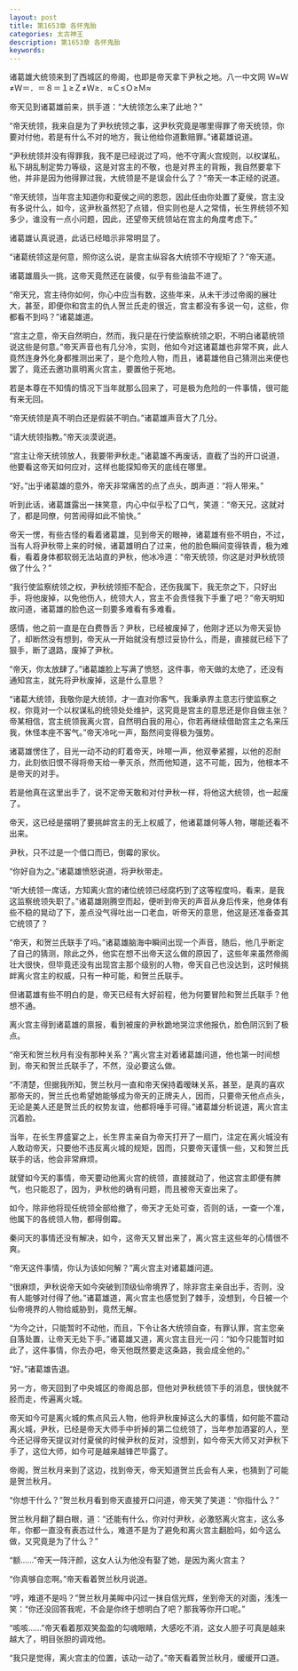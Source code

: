 ```yaml
---
layout: post
title: 第1653章 各怀鬼胎
categories: 太古神王
description: 第1653章 各怀鬼胎
keywords:
---
```


诸葛雄大统领来到了西城区的帝阁，也即是帝天拿下尹秋之地。八一中文网  Ｗ≈Ｗ≠Ｗ＝．＝８＝１≥Ｚ≠Ｗ≥．≈Ｃ≤Ｏ≥Ｍ≈

帝天见到诸葛雄前来，拱手道：“大统领怎么来了此地？”

“帝天统领，我来自是为了尹秋统领之事，这尹秋究竟是哪里得罪了帝天统领，你要对付他，若是有什么不对的地方，我让他给你道歉赔罪。”诸葛雄说道。

“尹秋统领并没有得罪我，我不是已经说过了吗，他不守离火宫规则，以权谋私，私下胡乱制定势力等级，这是对宫主的不敬，也是对界主的背叛，我自然要拿下他，并非是因为他得罪过我，大统领是不是误会什么了？”帝天一本正经的说道。

“帝天统领，当年宫主知道你和夏侯之间的恩怨，因此任由你处置了夏侯，宫主没有多说什么，如今，这尹秋虽然犯了点错，但实则也是人之常情，长生界统领不知多少，谁没有一点小问题，因此，还望帝天统领站在宫主的角度考虑下。”

诸葛雄认真说道，此话已经暗示非常明显了。

“诸葛统领这是何意，照你这么说，是宫主纵容各大统领不守规矩了？”帝天道。

诸葛雄眉头一挑，这帝天竟然还在装傻，似乎有些油盐不进了。

“帝天兄，宫主待你如何，你心中应当有数，这些年来，从未干涉过帝阁的展壮大，甚至，即便你和宫主的仇人贺兰氏走的很近，宫主都没有多说一句，这些，你都看不到吗？”诸葛雄道。

“宫主之意，帝天自然明白，然而，我只是在行使监察统领之职，不明白诸葛统领说这些是何意。”帝天声音也有几分冷，实则，他如今对这诸葛雄也非常不爽，此人竟然连身外化身都推测出来了，是个危险人物，而且，诸葛雄他自己猜测出来便也罢了，竟还去邀功禀明离火宫主，要置他于死地。

若是本尊在不知情的情况下当年就那么回来了，可是极为危险的一件事情，很可能有来无回。

“帝天统领是真不明白还是假装不明白。”诸葛雄声音大了几分。

“请大统领指教。”帝天淡漠说道。

“宫主让帝天统领放人，我要带尹秋走。”诸葛雄不再废话，直截了当的开口说道，他要看这帝天如何应对，这样也能探知帝天的底线在哪里。

“好。”出乎诸葛雄的意外，帝天非常痛苦的点了点头，朗声道：“将人带来。”

听到此话，诸葛雄露出一抹笑意，内心中似乎松了口气，笑道：“帝天兄，这就对了，都是同僚，何苦闹得如此不愉快。”

帝天一愣，有些古怪的看着诸葛雄，见到帝天的眼神，诸葛雄有些不明白，不过，当有人将尹秋带上来的时候，诸葛雄明白了过来，他的脸色瞬间变得铁青，极为难看，看着身体都软弱无法站直的尹秋，他冰冷道：“帝天统领，你这是对尹秋统领做了什么？”

“我行使监察统领之权，尹秋统领拒不配合，还伤我属下，我无奈之下，只好出手，将他废掉，以免他伤人，统领大人，宫主不会责怪我下手重了吧？”帝天明知故问道，诸葛雄的脸色这一刻要多难看有多难看。

感情，他之前一直是在白费唇舌？尹秋，已经被废掉了，他刚才还以为帝天妥协了，却断然没有想到，帝天从一开始就没有想过妥协什么，而是，直接就已经下了狠手，断了退路，废掉了尹秋。

“帝天，你太放肆了。”诸葛雄脸上写满了愤怒，这件事，帝天做的太绝了，还没有通知宫主，就先将尹秋废掉，这是什么意思？

“诸葛大统领，我敬你是大统领，才一直对你客气，我秉承界主意志行使监察之权，你竟对一个以权谋私的统领处处维护，这究竟是宫主的意思还是你自做主张？帝某相信，宫主统领我离火宫，自然明白我的用心，你若再继续借助宫主之名来压我，休怪本座不客气。”帝天冷叱一声，豁然间变得极为强势。

诸葛雄愣住了，目光一动不动的盯着帝天，咔嚓一声，他双拳紧握，以他的忍耐力，此刻依旧恨不得将帝天给一拳灭杀，然而他知道，这不可能，因为，他根本不是帝天的对手。

若是他真在这里出手了，说不定帝天敢和对付尹秋一样，将他这大统领，也一起废了。

帝天，这已经是摆明了要挑衅宫主的无上权威了，他诸葛雄何等人物，哪能还看不出来。

尹秋，只不过是一个借口而已，倒霉的家伙。

“你好自为之。”诸葛雄愤怒说道，将尹秋带走。

“听大统领一席话，方知离火宫的诸位统领已经腐朽到了这等程度吗，看来，是我这监察统领失职了。”诸葛雄刚腾空而起，便听到帝天的声音从身后传来，他身体有些不稳的晃动了下，差点没气得吐出一口老血，听帝天的意思，他这是还准备查其它统领了？

“帝天，和贺兰氏联手了吗。”诸葛雄脑海中瞬间出现一个声音，随后，他几乎断定了自己的猜测，除此之外，他实在想不出帝天这么做的原因了，这些年来虽然帝阁壮大很快，但毕竟还没有出现宫主那个级别的人物，帝天自己也没达到，这时候挑衅离火宫主的权威，只有一种可能，和贺兰氏联手。

但诸葛雄有些不明白的是，帝天已经有大好前程，他为何要冒险和贺兰氏联手？他想不通。

离火宫主得到诸葛雄的禀报，看到被废的尹秋跪地哭泣求他报仇，脸色阴沉到了极点。

“帝天和贺兰秋月有没有那种关系？”离火宫主对着诸葛雄问道，他也第一时间想到，帝天和贺兰氏联手了，不然，没必要这么做。

“不清楚，但据我所知，贺兰秋月一直和帝天保持着暧昧关系，甚至，是真的喜欢那帝天的，贺兰氏也希望她能够成为帝天的正牌夫人，因而，只要帝天他点点头，无论是美人还是贺兰氏的权势友谊，他都将唾手可得。”诸葛雄分析说道，离火宫主沉着脸。

当年，在长生界盛宴之上，长生界主亲自为帝天打开了一扇门，注定在离火城没有人敢动帝天，只要他不违反离火城的规矩，因而，只要帝天谨慎一些，又和贺兰氏联手的话，他会非常麻烦。

就譬如今天的事情，帝天要动他离火宫的统领，直接就动了，他这宫主即便有脾气，也只能忍了，因为，尹秋他的确有问题，而且被帝天查出来了。

如今，除非他将现任统领全部给撤了，帝天才无处可查，否则的话，一查一个准，他属下的各统领人物，都得倒霉。

秦问天的事情还没有解决，如今，这帝天又冒出来了，离火宫主这些年的心情很不爽。

“帝天这件事情，你认为该如何解？”离火宫主对诸葛雄问道。

“很麻烦，尹秋说帝天如今突破到顶级仙帝境界了，除非宫主亲自出手，否则，没有人能够对付得了他。”诸葛雄道，离火宫主也感觉到了棘手，没想到，今日被一个仙帝境界的人物给威胁到，竟然无解。

“为今之计，只能暂时不动他，而且，下令让各大统领自查，有罪认罪，宫主您亲自落处置，让帝天无处下手。”诸葛雄又道，离火宫主目光一闪：“如今只能暂时如此了，这件事情，你去办吧，帝天他既然要走这条路，我会成全他的。”

“好。”诸葛雄告退。

另一方，帝天回到了中央城区的帝阁总部，但他对尹秋统领下手的消息，很快就不胫而走，传遍离火城。

帝天如今可是离火城的焦点风云人物，他将尹秋废掉这么大的事情，如何能不震动离火城，尹秋，已经是帝天大师手中折掉的第二位统领了，当年参加酒宴的人，至今还记得帝天提议对付夏侯的时候尹秋的反对，没想到，如今帝天大师又对尹秋下手了，这位大师，如今可是越来越锋芒毕露了。

帝阁，贺兰秋月来到了这边，找到帝天，帝天知道贺兰氏会有人来，也猜到了可能是贺兰秋月。

“你想干什么？”贺兰秋月看到帝天直接开口问道，帝天笑了笑道：“你指什么？”

贺兰秋月翻了翻白眼，道：“还能有什么，你对付尹秋，必激怒离火宫主，这么多年，你都一直没有表态过什么，难道不是为了避免和离火宫主翻脸吗，如今这么做，又究竟是为了什么？”

“额……”帝天一阵汗颜，这女人认为他没有娶了她，是因为离火宫主？

“你真够自恋啊。”帝天看着贺兰秋月说道。

“哼，难道不是吗？”贺兰秋月美眸中闪过一抹自信光辉，坐到帝天的对面，浅浅一笑：“你还没回答我呢，不会是你终于想明白了吧？那我等你开口呢。”

“咳咳……”帝天看着那双笑盈盈的勾魂眼睛，大感吃不消，这女人胆子可真是越来越大了，明目张胆的调戏他。

“我只是觉得，离火宫主的位置，该动一动了。”帝天看着贺兰秋月，缓缓开口道。
